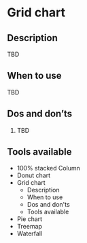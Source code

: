 <!---
Grid - Part-to-a-whole content
-->

<!--- Grid icon assets/img/part_to_a_whole/grid_icon.svg --->
# Grid chart

## Description

TBD

## When to use

TBD

## Dos and don’ts <!--- assets/img/part_to_a_whole/grid_dosdonts_1.svg --->

1. TBD


## Tools available
<!--- Buttons with link to the different tools --->


<!---
Side bar 
-->
- 100% stacked Column
- Donut chart
- Grid chart
    - Description
    - When to use
    - Dos and don'ts
    - Tools available
- Pie chart
- Treemap
- Waterfall

